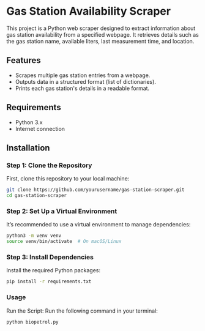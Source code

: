 # Gas Station Availability Scraper

This project is a Python web scraper designed to extract information about gas station availability from a specified webpage. It retrieves details such as the gas station name, available liters, last measurement time, and location.

## Features
- Scrapes multiple gas station entries from a webpage.
- Outputs data in a structured format (list of dictionaries).
- Prints each gas station's details in a readable format.

## Requirements
- Python 3.x
- Internet connection

## Installation

### Step 1: Clone the Repository
First, clone this repository to your local machine:
```bash
git clone https://github.com/yourusername/gas-station-scraper.git
cd gas-station-scraper
```

### Step 2: Set Up a Virtual Environment

It’s recommended to use a virtual environment to manage dependencies:

```bash
python3 -m venv venv
source venv/bin/activate  # On macOS/Linux
```

### Step 3: Install Dependencies

Install the required Python packages:

```bash
pip install -r requirements.txt
```

### Usage

Run the Script: Run the following command in your terminal:

```bash
python biopetrol.py
```